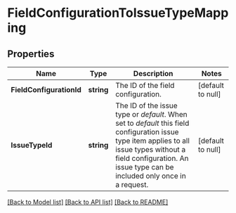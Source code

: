 # FieldConfigurationToIssueTypeMapping

## Properties
Name | Type | Description | Notes
------------ | ------------- | ------------- | -------------
**FieldConfigurationId** | **string** | The ID of the field configuration. | [default to null]
**IssueTypeId** | **string** | The ID of the issue type or *default*. When set to *default* this field configuration issue type item applies to all issue types without a field configuration. An issue type can be included only once in a request. | [default to null]

[[Back to Model list]](../README.md#documentation-for-models) [[Back to API list]](../README.md#documentation-for-api-endpoints) [[Back to README]](../README.md)

